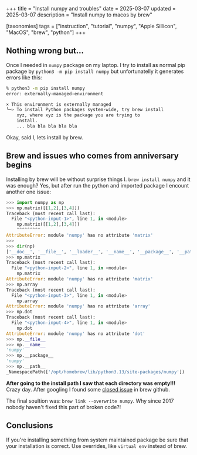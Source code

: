 +++
title = "Install numpy and troubles"
date = 2025-03-07
updated = 2025-03-07
description = "Install numpy to macos by brew"

[taxonomies]
tags = ["instruction", "tutorial", "numpy", "Apple Sillicon", "MacOS", "brew", "python"]
+++

## Nothing wrong but...

Once I needed in `numpy` package on my laptop. I try to install as normal pip package by `python3 -m pip install numpy` but unfortunatelly it generates errors like this:

```zsh
% python3 -m pip install numpy
error: externally-managed-environment

× This environment is externally managed
╰─> To install Python packages system-wide, try brew install
    xyz, where xyz is the package you are trying to
    install.
    ... bla bla bla bla bla
```

Okay, said I, lets install by brew.

## Brew and issues who comes from anniversary begins

Installing by brew will be without surprise things I. `brew install numpy` and it was enough? Yes, but after run the python and imported package I encount another one issue:

```python
>>> import numpy as np
>>> np.matrix([[1,2],[3,4]])
Traceback (most recent call last):
  File "<python-input-1>", line 1, in <module>
    np.matrix([[1,2],[3,4]])
    ^^^^^^^^^
AttributeError: module 'numpy' has no attribute 'matrix'
>>> 
>>> dir(np)
['__doc__', '__file__', '__loader__', '__name__', '__package__', '__path__', '__spec__']
>>> np.matrix
Traceback (most recent call last):
  File "<python-input-2>", line 1, in <module>
    np.matrix
AttributeError: module 'numpy' has no attribute 'matrix'
>>> np.array
Traceback (most recent call last):
  File "<python-input-3>", line 1, in <module>
    np.array
AttributeError: module 'numpy' has no attribute 'array'
>>> np.dot
Traceback (most recent call last):
  File "<python-input-4>", line 1, in <module>
    np.dot
AttributeError: module 'numpy' has no attribute 'dot'
>>> np.__file__
>>> np.__name__
'numpy'
>>> np.__package__
'numpy'
>>> np.__path__
_NamespacePath(['/opt/homebrew/lib/python3.13/site-packages/numpy'])
```

**After going to the install path I saw that each directory was empty!!!** Crazy day. After googling I found some [closed issue](https://github.com/Homebrew/homebrew-core/issues/15698) in brew github.

The final soultion was: `brew link --overwrite numpy`. Why since 2017 nobody haven't fixed this part of broken code?!

## Conclusions

If you're installing something from system maintained package be sure that your installation is correct. Use overrides, like `virtual env` instead of brew.

